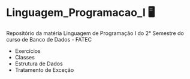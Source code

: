 # Linguagem_Programacao_I 🖥️
Repositório da matéria Linguagem de Programação I do 2° Semestre do curso de Banco de Dados - FATEC

* Exercícios
* Classes
* Estrutura de Dados
* Tratamento de Exceção
